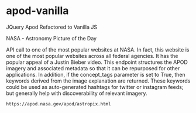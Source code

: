 # apod-vanilla
JQuery Apod Refactored to Vanilla JS 

NASA - Astronomy Picture of the Day

API call to one of the most popular websites at NASA. In fact, this website is one of the most popular websites across all federal agencies. It has the popular appeal of a Justin Bieber video. This endpoint structures the APOD imagery and associated metadata so that it can be repurposed for other applications. In addition, if the concept_tags parameter is set to True, then keywords derived from the image explanation are returned. These keywords could be used as auto-generated hashtags for twitter or instagram feeds; but generally help with discoverability of relevant imagery.

```https://apod.nasa.gov/apod/astropix.html```
